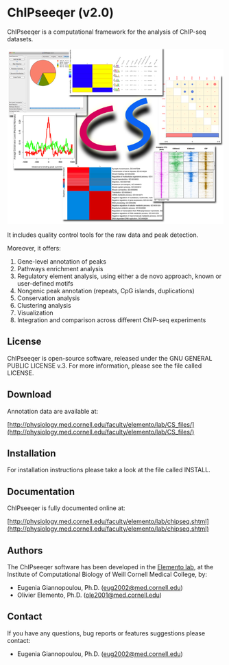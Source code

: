 # ChIPseeqer (v2.0)

ChIPseeqer is a computational framework for the analysis of ChIP-seq datasets.

![ChIPseeqer](docs/images/ChIPseeqer.png)

It includes quality control tools for the raw data and peak detection.

Moreover, it offers:

1. Gene-level annotation of peaks
2. Pathways enrichment analysis
3. Regulatory element analysis, using either a de novo approach, known or user-defined motifs
4. Nongenic peak annotation (repeats, CpG islands, duplications)
5. Conservation analysis
6. Clustering analysis
7. Visualization
8. Integration and comparison across different ChIP-seq experiments

## License

ChIPseeqer is open-source software, released under the
GNU GENERAL PUBLIC LICENSE v.3. For more information,
please see the file called LICENSE.

## Download

Annotation data are available at:

[http://physiology.med.cornell.edu/faculty/elemento/lab/CS_files/](http://physiology.med.cornell.edu/faculty/elemento/lab/CS_files/)

## Installation

For installation instructions please take a look at the file called INSTALL.

## Documentation

ChIPseeqer is fully documented online at:

[http://physiology.med.cornell.edu/faculty/elemento/lab/chipseq.shtml](http://physiology.med.cornell.edu/faculty/elemento/lab/chipseq.shtml)

## Authors

The ChIPseeqer software has been developed in the [Elemento lab](http://physiology.med.cornell.edu/faculty/elemento/lab/), at the Institute of Computational Biology of Weill Cornell Medical College, by:

- Eugenia Giannopoulou, Ph.D. (eug2002@med.cornell.edu)
- Olivier Elemento, Ph.D. (ole2001@med.cornell.edu)

## Contact

If you have any questions, bug reports or features suggestions please contact:

- Eugenia Giannopoulou, Ph.D. (eug2002@med.cornell.edu)
